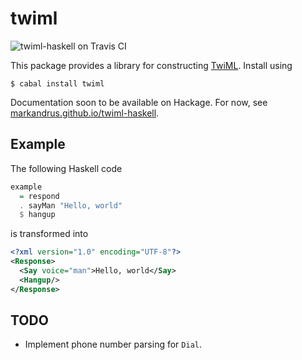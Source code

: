 twiml
=====

![twiml-haskell on Travis CI](https://travis-ci.org/markandrus/twiml-haskell.svg)

This package provides a library for constructing
[TwiML](www.twilio.com/docs/api/twiml). Install using

```
$ cabal install twiml
```

Documentation soon to be available on Hackage. For now, see [markandrus.github.io/twiml-haskell](http://markandrus.github.io/twiml-haskell).

Example
-------

The following Haskell code

```hs
example
  = respond
  . sayMan "Hello, world"
  $ hangup
```

is transformed into

```xml
<?xml version="1.0" encoding="UTF-8"?>
<Response>
  <Say voice="man">Hello, world</Say>
  <Hangup/>
</Response>
```

TODO
----

* Implement phone number parsing for `Dial`.
